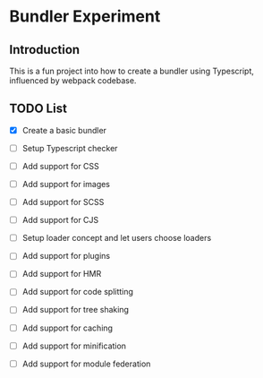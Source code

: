 # Bundler Experiment

## Introduction

This is a fun project into how to create a bundler using Typescript, influenced by webpack codebase.

## TODO List

- [x] Create a basic bundler
- [ ] Setup Typescript checker
- [ ] Add support for CSS
- [ ] Add support for images
- [ ] Add support for SCSS
- [ ] Add support for CJS

- [ ] Setup loader concept and let users choose loaders
- [ ] Add support for plugins
- [ ] Add support for HMR
- [ ] Add support for code splitting
- [ ] Add support for tree shaking
- [ ] Add support for caching
- [ ] Add support for minification
- [ ] Add support for module federation
